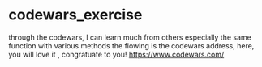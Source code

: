 # codewars_exercise
through the codewars,  I can learn much from others especially the same function with various methods
the flowing is the codewars address, here, you will love it , congratuate to you!
https://www.codewars.com/
